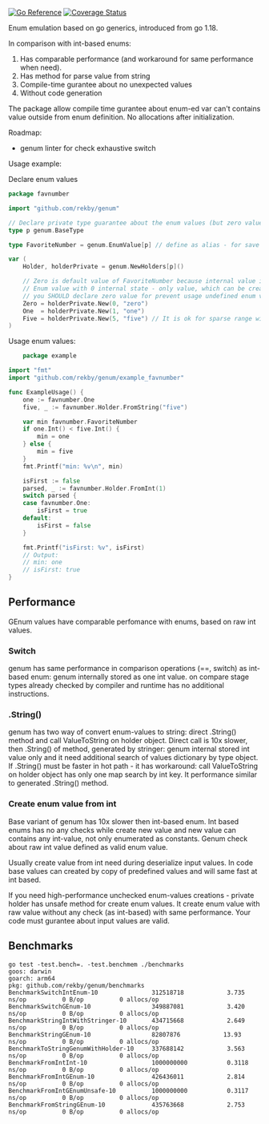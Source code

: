 [![Go Reference](https://pkg.go.dev/badge/github.com/rekby/genum.svg)](https://pkg.go.dev/github.com/rekby/genum)
[![Coverage Status](https://coveralls.io/repos/github/rekby/genum/badge.svg?branch=master)](https://coveralls.io/github/rekby/genum?branch=master)

Enum emulation based on go generics, introduced from go 1.18.

In comparison with int-based enums:
1. Has comparable performance (and workaround for same performance when need).
2. Has method for parse value from string
3. Compile-time gurantee about no unexpected values
4. Without code generation

The package allow compile time gurantee about enum-ed var can't contains value outside from enum definition.
No allocations after initialization.

Roadmap:
- genum linter for check exhaustive switch 

Usage example:

Declare enum values
```go
package favnumber

import "github.com/rekby/genum"

// Declare private type guarantee about the enum values (but zero value) can be created only from the package
type p genum.BaseType

type FavoriteNumber = genum.EnumValue[p] // define as alias - for save methods

var (
	Holder, holderPrivate = genum.NewHolders[p]()

	// Zero is default value of FavoriteNumber because internal value is 0
	// Enum value with 0 internal state - only value, which can be created outsize of the package
	// you SHOULD declare zero value for prevent usage undefined enum value
	Zero = holderPrivate.New(0, "zero")
	One  = holderPrivate.New(1, "one")
	Five = holderPrivate.New(5, "five") // It is ok for sparse range with spaces in enum values
)
```

Usage enum values:

```go
    package example

import "fmt"
import "github.com/rekby/genum/example_favnumber"

func ExampleUsage() {
	one := favnumber.One
	five, _ := favnumber.Holder.FromString("five")

	var min favnumber.FavoriteNumber
	if one.Int() < five.Int() {
		min = one
	} else {
		min = five
	}
	fmt.Printf("min: %v\n", min)

	isFirst := false
	parsed, _ := favnumber.Holder.FromInt(1)
	switch parsed {
	case favnumber.One:
		isFirst = true
	default:
		isFirst = false
	}

	fmt.Printf("isFirst: %v", isFirst)
	// Output:
	// min: one
	// isFirst: true
}
```

## Performance
GEnum values have comparable perfomance with enums, based on raw int values.

### Switch
genum has same performance in comparison operations (==, switch) as int-based enum: genum internally stored as one int value.
on compare stage types already checked by compiler and runtime has no additional instructions.

### .String()
genum has two way of convert enum-values to string: direct .String() method and call ValueToString on holder object.
Direct call is 10x slower, then .String() of method, generated by stringer: genum internal stored int value only and it need 
additional search of values dictionary by type object.
If .String() must be faster in hot path - it has workaround: call ValueToString on holder object has only one map search by int key.
It performance similar to generated .String() method.

### Create enum value from int
Base variant of genum has 10x slower then int-based enum. Int based enums has no any checks while create new value and
new value can contains any int-value, not only enumerated as constants. Genum check about raw int value defined as
valid enum value.

Usually create value from int need during deserialize input values. In code base values can created by copy of predefined 
values and will same fast at int based.

If you need high-performance unchecked enum-values creations - private holder has unsafe method for create enum values.
It create enum value with raw value without any check (as int-based) with same performance. Your code must gurantee about
input values are valid.

## Benchmarks
```
go test -test.bench=. -test.benchmem ./benchmarks
goos: darwin
goarch: arm64
pkg: github.com/rekby/genum/benchmarks
BenchmarkSwitchIntEnum-10              	312518718	         3.735  ns/op	       0 B/op	       0 allocs/op
BenchmarkSwitchGEnum-10                	349887081	         3.420  ns/op	       0 B/op	       0 allocs/op
BenchmarkStringIntWithStringer-10      	434715668	         2.649  ns/op	       0 B/op	       0 allocs/op
BenchmarkStringGEnum-10                	82807876	        13.93   ns/op	       0 B/op	       0 allocs/op
BenchmarkToStringGenumWithHolder-10    	337688142	         3.563  ns/op	       0 B/op	       0 allocs/op
BenchmarkFromIntInt-10                 	1000000000	         0.3118 ns/op	       0 B/op	       0 allocs/op
BenchmarkFromIntGEnum-10               	426436011	         2.814  ns/op	       0 B/op	       0 allocs/op
BenchmarkFromIntGEnumUnsafe-10         	1000000000	         0.3117 ns/op	       0 B/op	       0 allocs/op
BenchmarkFromStringGEnum-10            	435763668	         2.753  ns/op	       0 B/op	       0 allocs/op
```